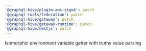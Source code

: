 ```yaml
---
'@graphql-hive/plugin-aws-sigv4': patch
'@graphql-tools/federation': patch
'@graphql-hive/gateway': patch
'@graphql-hive/gateway-runtime': patch
'@graphql-hive/nestjs': patch
---
```


Isomorphic environment variable getter with truthy value parsing
